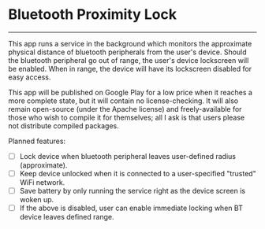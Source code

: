 # Bluetooth Proximity Lock
- - -

This app runs a service in the background which monitors the approximate physical distance of bluetooth peripherals from the user's device. Should the bluetooth peripheral go out of range, the user's device lockscreen will be enabled. When in range, the device will have its lockscreen disabled for easy access.

This app will be published on Google Play for a low price when it reaches a more complete state, but it will contain no license-checking. It will also remain open-source (under the Apache license) and freely-available for those who wish to compile it for themselves; all I ask is that users please not distribute compiled packages.

Planned features:

- [ ] Lock device when bluetooth peripheral leaves user-defined radius (approximate).
- [ ] Keep device unlocked when it is connected to a user-specified "trusted" WiFi network.
- [ ] Save battery by only running the service right as the device screen is woken up.
- [ ] If the above is disabled, user can enable immediate locking when BT device leaves defined range.